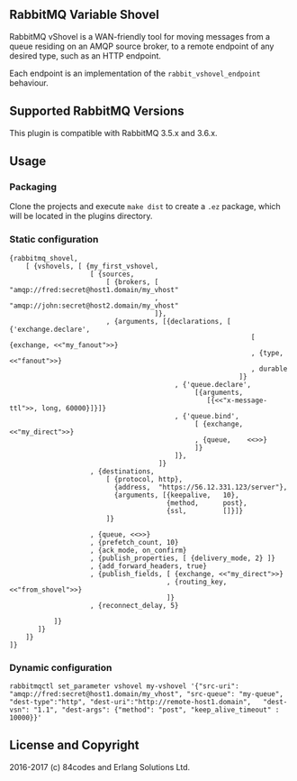 ## RabbitMQ Variable Shovel

RabbitMQ vShovel is a WAN-friendly tool for moving messages from
a queue residing on an AMQP source broker, to a remote endpoint of any desired type, such as an HTTP endpoint.

Each endpoint is an implementation of the `rabbit_vshovel_endpoint` behaviour.


## Supported RabbitMQ Versions

This plugin is compatible with RabbitMQ 3.5.x and 3.6.x.


## Usage        

### Packaging

Clone the projects and execute `make dist` to create a `.ez` package, which will be located in the plugins directory.

### Static configuration

```
{rabbitmq_shovel,
    [ {vshovels, [ {my_first_vshovel,
                    [ {sources,
                        [ {brokers, [ "amqp://fred:secret@host1.domain/my_vhost"
                                    , "amqp://john:secret@host2.domain/my_vhost"
                                    ]},
                        , {arguments, [{declarations, [ {'exchange.declare',
                                              				[ {exchange, <<"my_fanout">>}
                                              			  	, {type, <<"fanout">>}
                                              			  	, durable
                                              			 ]}
                                         , {'queue.declare',
                                              [{arguments,
                                                 [{<<"x-message-ttl">>, long, 60000}]}]}
                                         , {'queue.bind',
                                              [ {exchange, <<"my_direct">>}
                                              , {queue,    <<>>}
                                              ]}
                                         ]},
                    				 ]}
                    , {destinations,
                        [ {protocol, http},
						  {address,  "https://56.12.331.123/server"},
						  {arguments, [{keepalive,	 10},
						  			   {method,		 post},
						  			   {ssl,         []}]}
                        ]}
					
                    , {queue, <<>>}
                    , {prefetch_count, 10}
                    , {ack_mode, on_confirm}
                    , {publish_properties, [ {delivery_mode, 2} ]}
                    , {add_forward_headers, true}
                    , {publish_fields, [ {exchange, <<"my_direct">>}
                                       , {routing_key, <<"from_shovel">>}
                                       ]}
                    , {reconnect_delay, 5}
                    
           ]}
       ]}
    ]}
]}

```

### Dynamic configuration

```
rabbitmqctl set_parameter vshovel my-vshovel '{"src-uri": "amqp://fred:secret@host1.domain/my_vhost", "src-queue": "my-queue", "dest-type":"http", "dest-uri":"http://remote-host1.domain",   "dest-vsn": "1.1", "dest-args": {"method": "post", "keep_alive_timeout" : 10000}}'
```


## License and Copyright

2016-2017 (c) 84codes and Erlang Solutions Ltd.